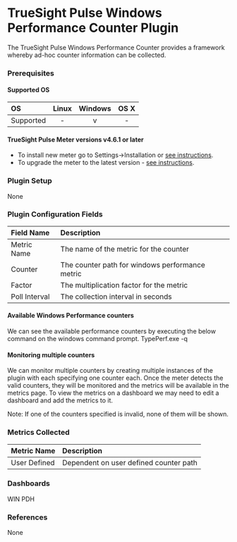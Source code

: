# TrueSight Pulse Windows Performance Counter Plugin

The TrueSight Pulse Windows Performance Counter provides a framework whereby ad-hoc counter information can be collected.

### Prerequisites

#### Supported OS

|     OS    | Linux | Windows | OS X |
|:----------|:-----:|:-------:|:----:|
| Supported |   -   |    v    |  -   |

#### TrueSight Pulse Meter versions v4.6.1 or later

- To install new meter go to Settings->Installation or [see instructions](https://help.truesight.bmc.com/hc/en-us/sections/200634331-Installation).
- To upgrade the meter to the latest version - [see instructions](https://help.truesight.bmc.com/hc/en-us/articles/201573102-Upgrading-the-Boundary-Meter).

### Plugin Setup

None

### Plugin Configuration Fields

|Field Name        |Description                                                         |
|:-----------------|:-------------------------------------------------------------------|
|Metric Name       |The name of the metric for the counter                              |
|Counter           |The counter path for windows performance metric                     |
|Factor            |The multiplication factor for the metric                            |
|Poll Interval     |The collection interval in seconds                                  |


#### Available Windows Performance counters
We can see the available performance counters by executing the below command on the windows command prompt.
TypePerf.exe -q


#### Monitoring multiple counters

We can monitor multiple counters by creating multiple instances of the plugin with each specifying one counter each. Once the meter detects the valid counters, they will be monitored and the metrics will be available in the metrics page. To view the metrics on a dashboard we may need to edit a dashboard and add the metrics to it.

Note: If one of the counters specified is invalid, none of them will be shown.

### Metrics Collected

|Metric Name             |Description                                                   |
|:-----------------------|:-------------------------------------------------------------|
|User Defined            |Dependent on user defined counter path                        |

### Dashboards

WIN PDH

### References

None
